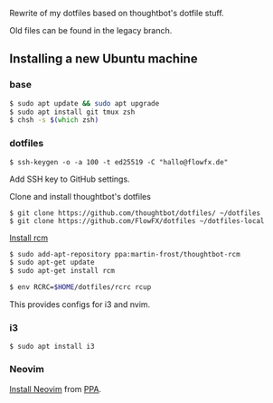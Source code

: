 Rewrite of my dotfiles based on thoughtbot's dotfile stuff.

Old files can be found in the legacy branch.


## Installing a new Ubuntu machine

### base

```zsh
$ sudo apt update && sudo apt upgrade
$ sudo apt install git tmux zsh
$ chsh -s $(which zsh)
```

### dotfiles

```
$ ssh-keygen -o -a 100 -t ed25519 -C "hallo@flowfx.de"
```

Add SSH key to GitHub settings.

Clone and install thoughtbot's dotfiles

```
$ git clone https://github.com/thoughtbot/dotfiles/ ~/dotfiles
$ git clone https://github.com/FlowFX/dotfiles ~/dotfiles-local
```

[Install rcm](https://github.com/thoughtbot/rcm#installation)

```zsh
$ sudo add-apt-repository ppa:martin-frost/thoughtbot-rcm
$ sudo apt-get update
$ sudo apt-get install rcm

$ env RCRC=$HOME/dotfiles/rcrc rcup
```

This provides configs for i3 and nvim.

### i3
```
$ sudo apt install i3
```

### Neovim
[Install Neovim](https://github.com/neovim/neovim/wiki/Installing-Neovim) from [PPA](https://github.com/neovim/neovim/wiki/Installing-Neovim#ubuntu).
